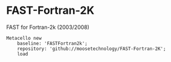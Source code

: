 # FAST-Fortran-2K
FAST for Fortran-2k (2003/2008)


```st
Metacello new
	baseline: 'FASTFortran2k';
	repository: 'github://moosetechnology/FAST-Fortran-2K';
	load

```
